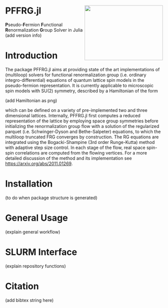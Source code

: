 # PFFRG.jl <img src=https://github.com/dominikkiese/PFFRG.jl/blob/main/logo.png align="right" height="175" width="250">
**P**seudo-**F**ermion **F**unctional **R**enormalization **G**roup Solver in Julia (add version info)

# Introduction

The package PFFRG.jl aims at providing state of the art implementations of (multiloop) solvers for functional renormalization group (i.e. ordinary integro-differential) equations of quantum lattice spin models in the pseudo-fermion representation. It is currently applicable to microscopic spin models with SU(2) symmetry, described by a Hamiltonian of the form

(add Hamiltonian as png)

which can be defined on a variety of pre-implemented two and three dimensional lattices. Internally, PFFRG.jl first computes a reduced representation of the lattice by employing space group symmetries before initializing the renormalization group flow with a solution of the regularized parquet (i.e. Schwinger-Dyson and Bethe-Salpeter) equations, to which the multiloop truncated FRG converges by construction. The RG equations are integrated using the Bogacki-Shampine (3rd order Runge-Kutta) method with adaptive step size control. In each stage of the flow, real space spin-spin correlations are computed from the flowing vertices. For a more detailed discussion of the method and its implementation see https://arxiv.org/abs/2011.01269.

# Installation 

(to do when package structure is generated)

# General Usage

(explain general workflow)

# SLURM Interface

(explain repository functions)

# Citation

(add bibtex string here)
